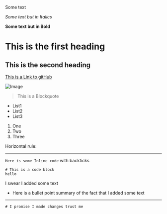 Some text

*Some text but in Italics*

**Some text but in Bold**

# This is the first heading

## This is the second heading

[This is a Link to gitHub](https://github.com/)

![Image](http://wallsdesk.com/wp-content/uploads/2017/01/Dog-full-HD.jpg)

> This is a Blockquote

* List1
* List2
* List3

1. One
2. Two
3. Three

Horizontal rule:

---
`Here is some Inline code` with backticks

```
# This is a code block
hello
```

I swear I added some text

* Here is a bullet point summary of the fact that I added some text

---

```
# I promise I made changes trust me
```
